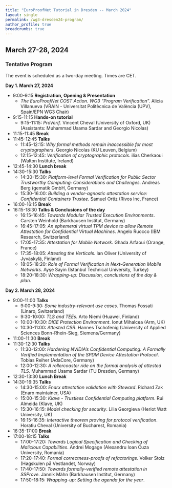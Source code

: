 ```yaml
---
title: "EuroProofNet Tutorial in Dresden -- March 2024"
layout: single
permalink: /wg3-dresden24-program/
author_profile: true
breadcrumbs: true
---
```


## March 27-28, 2024

### Tentative Program

The event is scheduled as a two-day meeting. Times are CET.

**Day 1. March 27, 2024**

* 9:00-9:15 **Registration, Opening & Presentation**
  - *The EuroProofNet COST Action. WG3 “Program Verification”.* Alicia Villanueva (VRAIN - Universitat Politècnica de València (UPV), Spain/EPN WG3 Chair)
* 9:15-11:15 **Hands-on tutorial**
  - 9:15-11:15: *ProVerif*. Vincent Cheval (University of Oxford, UK) (Assistants: Muhammad Usama Sardar and Georgio Nicolas)
* 11:15-11:45 **Break**
* 11:45-12:45 **Talks**
  - 11:45-12:15: *Why formal methods remain inaccessible for most cryptographers*. Georgio Nicolas (KU Leuven, Belgium)
  - 12:15-12:45: *Verification of cryptographic protocols*. ilias Cherkaoui (Walton Institute, Ireland)
* 12:45-14:30 **Lunch break** 
* 14:30-15:30 **Talks** 
  - 14:30-15:30: *Platform-level Formal Verification for Public Sector Trustworthy Computing: Considerations and Challenges*. Andreas Berg (gematik GmbH, Germany)
  - 15:30-16:00: *Building a vendor-agnostic attestation service: Confidential Containers Trustee*. Samuel	Ortiz	(Rivos Inc, France)
* 16:00-16:15 **Break** 
* 16:15-18:30 **Talks & Conclusions of the day**
  - 16:15-16:45: *Towards Modular Trusted Execution Environments*. Carsten Weinhold (Barkhausen Institut, Germany)
  - 16:45-17:05: *An ephemeral virtual TPM device to allow Remote Attestation for Confidential Virtual Machines*. Angelo Ruocco (IBM Research, Switzerland)
  - 17:05-17:35: *Attestation for Mobile Network*. Ghada Arfaoui (Orange, France)
  - 17:35-18:05: *Attesting the Verticals*. Ian Oliver (University of Jyväskylä, Finland)
  - 18:05-18:20: *Role of Formal Verification in Next-Generation Mobile Networks*. Ayşe Sayin (Istanbul Technical University, Turkey)
  - 18:20-18:30: *Wrapping-up: Discussion, conclusions of the day & plan*. 

**Day 2. March 28, 2024**
* 9:00-11:00 **Talks** 
  - 9:00-9:30: *Some industry-relevant use cases*. Thomas Fossati (Linaro, Switzerland)
  - 9:30-10:00: *TLS and TEEs*. Arto Niemi (Huawei, Finland)
  - 10:00-10:30: *DICE Protection Environment*. Ionut Mihalcea (Arm, UK)
  - 10:30-11:00: *Attested CSR*. Hannes Tschofenig (University of Applied Sciences Bonn-Rhein-Sieg, Siemens/Germany)
* 11:00-11:30 **Break**
* 11:30-12:30 **Talks**
  - 11:30-12:00: *Hardening NVIDIA’s Confidential Computing: A Formally Verified Implementation of the SPDM Device Attestation Protocol*. Tobias Reiher (AdaCore, Germany)
  - 12:00-12:30: *A rollercoaster ride on the formal analysis of attested TLS*. Muhammad Usama Sardar (TU Dresden, Germany)
* 12:30-13:30 **Lunch Break**
* 14:30-16:35 **Talks** 
  - 14:30-15:00: *Enarx attestation validation with Steward*. Richard Zak (Enarx maintainer, USA)
  - 15:00-15:30: *Klave - Trustless Confidential Computing platform*. Rui Almeida (Klave, UK)
  - 15:30-16:15: *Model checking for security*. Lilia Georgieva (Heriot Watt University, UK)
  - 16:15-16:35: *Interactive theorem proving for protocol verification*. Horatiu Cheval (University of Bucharest, Romania)
* 16:35-17:00 **Break**
* 17:00-18:15 **Talks**
  - 17:00-17:20: *Towards Logical Specification and Checking of Malicious Capabilities*. Andrei Mogage (Alexandru Ioan Cuza University, Romania)
  - 17:20-17:40: *Formal correctness-proofs of refactorings*. Volker Stolz (Høgskulen på Vestlandet, Norway)
  - 17:40-17:50: *Towards formally-verified remote attestation in SSProve*. Jannik Mähn (Barkhausen Institut, Germany)
  - 17:50-18:15: *Wrapping-up: Setting the agenda for the year*. 
  

